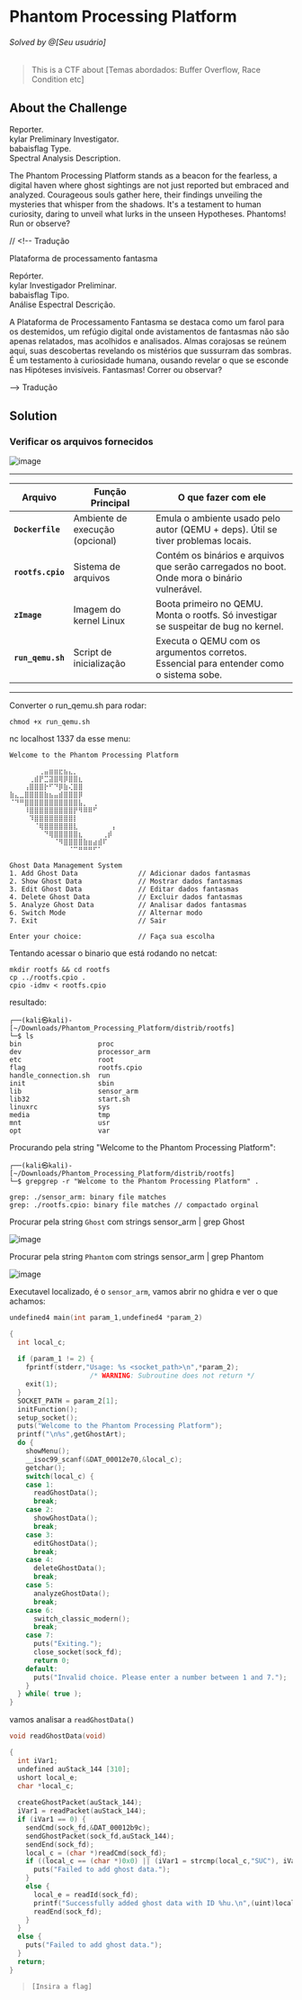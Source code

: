 # Phantom Processing Platform

###### Solved by @[Seu usuário]  
> This is a CTF about [Temas abordados: Buffer Overflow, Race Condition etc]  

## About the Challenge  

Reporter.<br>
kylar Preliminary Investigator.<br>
babaisflag Type.<br>
Spectral Analysis Description.<br>

The Phantom Processing Platform stands as a beacon for the fearless, a digital haven where ghost sightings are not just reported but embraced and analyzed. Courageous souls gather here, their findings unveiling the mysteries that whisper from the shadows. It's a testament to human curiosity, daring to unveil what lurks in the unseen Hypotheses. Phantoms! Run or observe?

// <!-- Tradução

Plataforma de processamento fantasma

Repórter.<br>
kylar Investigador Preliminar.<br>
babaisflag Tipo.<br>
Análise Espectral Descrição.<br>

A Plataforma de Processamento Fantasma se destaca como um farol para os destemidos, um refúgio digital onde avistamentos de fantasmas não são apenas relatados, mas acolhidos e analisados. Almas corajosas se reúnem aqui, suas descobertas revelando os mistérios que sussurram das sombras. É um testamento à curiosidade humana, ousando revelar o que se esconde nas Hipóteses invisíveis. Fantasmas! Correr ou observar?

--> Tradução

## Solution  

### Verificar os arquivos fornecidos

![image](https://github.com/user-attachments/assets/781ff8f6-5b8e-40f5-8ab7-0413bd73913f)

---

| Arquivo         | Função Principal             | O que fazer com ele                                                                 |
|-----------------|------------------------------|--------------------------------------------------------------------------------------|
| **`Dockerfile`** | Ambiente de execução (opcional) | Emula o ambiente usado pelo autor (QEMU + deps). Útil se tiver problemas locais.     |
| **`rootfs.cpio`** | Sistema de arquivos            | Contém os binários e arquivos que serão carregados no boot. Onde mora o binário vulnerável. |
| **`zImage`**     | Imagem do kernel Linux         | Boota primeiro no QEMU. Monta o rootfs. Só investigar se suspeitar de bug no kernel. |
| **`run_qemu.sh`**| Script de inicialização        | Executa o QEMU com os argumentos corretos. Essencial para entender como o sistema sobe. |

---

Converter o run_qemu.sh para rodar:
```
chmod +x run_qemu.sh
```

nc localhost 1337 da esse menu:
```
Welcome to the Phantom Processing Platform

⠀⠀⠀⠀⠀⠀⢀⣤⣶⣶⣖⣦⣄⡀⠀⠀⠀⠀⠀⠀⠀⠀
⠀⠀⠀⠀⢀⣾⡟⣉⣽⣿⢿⡿⣿⣿⣆⠀⠀⠀⠀⠀⠀⠀
⠀⠀⠀⢠⣿⣿⣿⡗⠋⠙⡿⣷⢌⣿⣿⠀⠀⠀⠀⠀⠀⠀
⣷⣄⣀⣿⣿⣿⣿⣷⣦⣤⣾⣿⣿⣿⡿⠀⠀⠀⠀⠀⠀⠀
⠈⠙⠛⣿⣿⣿⣿⣿⣿⣿⣿⣿⣿⣿⣧⡀⠀⢀⠀⠀⠀⠀
⠀⠀⠀⠸⣿⣿⣿⣿⣿⣿⣿⣿⣿⡟⠻⠿⠿⠋⠀⠀⠀⠀
⠀⠀⠀⠀⠹⣿⣿⣿⣿⣿⣿⣿⣿⡇⠀⠀⠀⠀⠀⠀⠀⠀
⠀⠀⠀⠀⠀⠈⢿⣿⣿⣿⣿⣿⣿⣇⠀⠀⠀⠀⠀⠀⠀⡄
⠀⠀⠀⠀⠀⠀⠀⠙⢿⣿⣿⣿⣿⣿⣆⠀⠀⠀⠀⢀⡾⠀
⠀⠀⠀⠀⠀⠀⠀⠀⠀⠈⠻⣿⣿⣿⣿⣷⣶⣴⣾⠏⠀⠀
⠀⠀⠀⠀⠀⠀⠀⠀⠀⠀⠀⠀⠈⠉⠛⠛⠛⠋⠁⠀⠀⠀

Ghost Data Management System
1. Add Ghost Data               // Adicionar dados fantasmas
2. Show Ghost Data              // Mostrar dados fantasmas
3. Edit Ghost Data              // Editar dados fantasmas
4. Delete Ghost Data            // Excluir dados fantasmas
5. Analyze Ghost Data           // Analisar dados fantasmas
6. Switch Mode                  // Alternar modo
7. Exit                         // Sair

Enter your choice:              // Faça sua escolha
```

Tentando acessar o binario que está rodando no netcat:
```
mkdir rootfs && cd rootfs
cp ../rootfs.cpio .
cpio -idmv < rootfs.cpio
```

resultado:
```
┌──(kali㉿kali)-[~/Downloads/Phantom_Processing_Platform/distrib/rootfs]
└─$ ls
bin                   proc
dev                   processor_arm
etc                   root
flag                  rootfs.cpio
handle_connection.sh  run
init                  sbin
lib                   sensor_arm
lib32                 start.sh
linuxrc               sys
media                 tmp
mnt                   usr
opt                   var

```

Procurando pela string "Welcome to the Phantom Processing Platform": 
```
┌──(kali㉿kali)-[~/Downloads/Phantom_Processing_Platform/distrib/rootfs]
└─$ grepgrep -r "Welcome to the Phantom Processing Platform" .

grep: ./sensor_arm: binary file matches
grep: ./rootfs.cpio: binary file matches // compactado orginal
```

Procurar pela string `Ghost` com strings sensor_arm | grep Ghost

![image](https://github.com/user-attachments/assets/60dab0fc-0872-47f5-9bb1-108f36a9ca25)

Procurar pela string `Phantom` com strings sensor_arm | grep Phantom

![image](https://github.com/user-attachments/assets/832438e8-ca27-47ca-a3f0-32730a33550f)

Executavel localizado, é o `sensor_arm`, vamos abrir no ghidra e ver o que achamos:

```c
undefined4 main(int param_1,undefined4 *param_2)

{
  int local_c;
  
  if (param_1 != 2) {
    fprintf(stderr,"Usage: %s <socket_path>\n",*param_2);
                    /* WARNING: Subroutine does not return */
    exit(1);
  }
  SOCKET_PATH = param_2[1];
  initFunction();
  setup_socket();
  puts("Welcome to the Phantom Processing Platform");
  printf("\n%s",getGhostArt);
  do {
    showMenu();
    __isoc99_scanf(&DAT_00012e70,&local_c);
    getchar();
    switch(local_c) {
    case 1:
      readGhostData();
      break;
    case 2:
      showGhostData();
      break;
    case 3:
      editGhostData();
      break;
    case 4:
      deleteGhostData();
      break;
    case 5:
      analyzeGhostData();
      break;
    case 6:
      switch_classic_modern();
      break;
    case 7:
      puts("Exiting.");
      close_socket(sock_fd);
      return 0;
    default:
      puts("Invalid choice. Please enter a number between 1 and 7.");
    }
  } while( true );
}
```

vamos analisar a `readGhostData()`

```c
void readGhostData(void)

{
  int iVar1;
  undefined auStack_144 [310];
  ushort local_e;
  char *local_c;
  
  createGhostPacket(auStack_144);
  iVar1 = readPacket(auStack_144);
  if (iVar1 == 0) {
    sendCmd(sock_fd,&DAT_00012b9c);
    sendGhostPacket(sock_fd,auStack_144);
    sendEnd(sock_fd);
    local_c = (char *)readCmd(sock_fd);
    if ((local_c == (char *)0x0) || (iVar1 = strcmp(local_c,"SUC"), iVar1 != 0)) {
      puts("Failed to add ghost data.");
    }
    else {
      local_e = readId(sock_fd);
      printf("Successfully added ghost data with ID %hu.\n",(uint)local_e);
      readEnd(sock_fd);
    }
  }
  else {
    puts("Failed to add ghost data.");
  }
  return;
}
```





>`[Insira a flag]`
